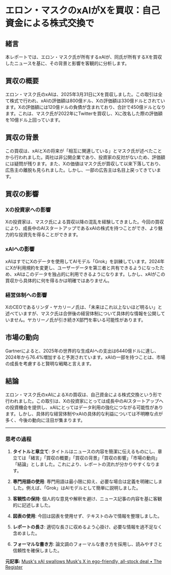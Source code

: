 # エロン・マスクのxAIがXを買収：自己資金による株式交換で

## 緒言

本レポートでは、エロン・マスク氏が所有するxAIが、同氏が所有するXを買収したニュースを基に、その背景と影響を客観的に分析します。

## 買収の概要

エロン・マスク氏のxAIは、2025年3月31日にXを買収しました。この取引は全て株式で行われ、xAIの評価額は800億ドル、Xの評価額は330億ドルとされています。Xの評価額には120億ドルの負債が含まれており、合計で450億ドルとなります。これは、マスク氏が2022年にTwitterを買収し、Xに改名した際の評価額を10億ドル上回っています。

## 買収の背景

この買収は、xAIとXの将来が「相互に関連している」とマスク氏が述べたことから行われました。両社は非公開企業であり、投資家の反対がないため、評価額には疑問が残ります。また、Xの価値はマスク氏が買収して以来下落しており、広告主の離脱も見られました。しかし、一部の広告主は名目上戻ってきています。

## 買収の影響

### Xの投資家への影響

Xの投資家は、マスク氏による買収以降の混乱を経験してきました。今回の買収により、成長中のAIスタートアップであるxAIの株式を持つことができ、より魅力的な投資先を得ることができます。

### xAIへの影響

xAIはすでにXのデータを使用してAIモデル「Grok」を訓練しています。2024年にXが利用規約を変更し、ユーザーデータを第三者と共有できるようになったため、xAIはこのデータを独占的に利用できるようになります。しかし、xAIがこの買収から具体的に何を得るかは明確ではありません。

### 経営体制への影響

XのCEOであるリンダ・ヤカリーノ氏は、「未来はこれ以上ないほど明るい」と述べていますが、マスク氏は合併後の経営体制について具体的な情報を公開していません。ヤカリーノ氏が引き続きX部門を率いる可能性があります。

## 市場の動向

Gartnerによると、2025年の世界的な生成AIへの支出は6440億ドルに達し、2024年から76.4%増加すると予測されています。xAIの一部を持つことは、市場の成長を考慮すると賢明な戦略と言えます。

## 結論

エロン・マスク氏のxAIによるXの買収は、自己資金による株式交換という形で行われました。この取引は、Xの投資家にとっては成長中のAIスタートアップへの投資機会を提供し、xAIにとってはデータ利用の強化につながる可能性があります。しかし、具体的な経営体制やxAIの具体的な利益については不明瞭な点が多く、今後の動向に注目が集まります。

---

### 思考の過程

1. **タイトルと章立て**: タイトルはニュースの内容を簡潔に伝えるものにし、章立ては「緒言」「買収の概要」「買収の背景」「買収の影響」「市場の動向」「結論」としました。これにより、レポートの流れが分かりやすくなります。

2. **専門用語の使用**: 専門用語は最小限に抑え、必要な場合は定義を明確にしました。例えば、「Grok」はAIモデルとして簡単に説明しました。

3. **客観性の保持**: 個人的な意見や解釈を避け、ニュース記事の内容を基に客観的に記述しました。

4. **図表の使用**: 今回は図表を使用せず、テキストのみで情報を整理しました。

5. **レポートの長さ**: 適切な長さに収めるよう心掛け、必要な情報を過不足なく含めました。

6. **フォーマルな書き方**: 論文調のフォーマルな書き方を採用し、読みやすさと信頼性を確保しました。

**元記事:** [Musk's xAI swallows Musk's X in ego-friendly, all-stock deal • The Register](https://www.theregister.com/2025/03/31/xai_acquires_x/)